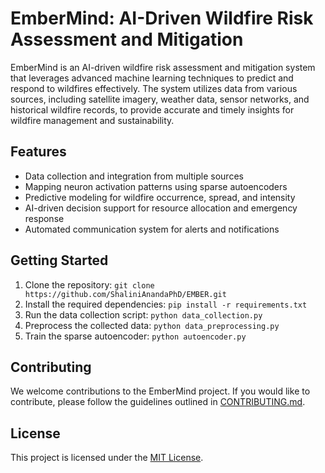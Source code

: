 # EmberMind: AI-Driven Wildfire Risk Assessment and Mitigation

EmberMind is an AI-driven wildfire risk assessment and mitigation system that leverages advanced machine learning techniques to predict and respond to wildfires effectively. The system utilizes data from various sources, including satellite imagery, weather data, sensor networks, and historical wildfire records, to provide accurate and timely insights for wildfire management and sustainability.

## Features
- Data collection and integration from multiple sources
- Mapping neuron activation patterns using sparse autoencoders
- Predictive modeling for wildfire occurrence, spread, and intensity
- AI-driven decision support for resource allocation and emergency response
- Automated communication system for alerts and notifications

## Getting Started
1. Clone the repository: `git clone https://github.com/ShaliniAnandaPhD/EMBER.git`
2. Install the required dependencies: `pip install -r requirements.txt`
3. Run the data collection script: `python data_collection.py`
4. Preprocess the collected data: `python data_preprocessing.py`
5. Train the sparse autoencoder: `python autoencoder.py`

## Contributing
We welcome contributions to the EmberMind project. If you would like to contribute, please follow the guidelines outlined in [CONTRIBUTING.md](link-to-contributing-file).

## License
This project is licensed under the [MIT License](link-to-license-file).
